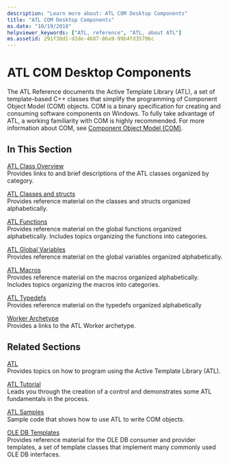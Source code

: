 ```yaml
---
description: "Learn more about: ATL COM Desktop Components"
title: "ATL COM Desktop Components"
ms.date: "10/19/2018"
helpviewer_keywords: ["ATL, reference", "ATL, about ATL"]
ms.assetid: 291f38d1-d2de-4687-86a9-99b4fd35706c
---
```

# ATL COM Desktop Components

The ATL Reference documents the Active Template Library (ATL), a set of template-based C++ classes that simplify the programming of Component Object Model (COM) objects. COM is a binary specification for creating and consuming software components on Windows. To fully take advantage of ATL, a working familiarity with COM is highly recommended. For more information about COM, see [Component Object Model (COM)](/windows/win32/com/component-object-model--com--portal).

## In This Section

[ATL Class Overview](../atl/atl-class-overview.md)<br/>
Provides links to and brief descriptions of the ATL classes organized by category.

[ATL Classes and structs](../atl/reference/atl-classes.md)<br/>
Provides reference material on the classes and structs organized alphabetically.

[ATL Functions](../atl/reference/atl-functions.md)<br/>
Provides reference material on the global functions organized alphabetically. Includes topics organizing the functions into categories.

[ATL Global Variables](../atl/reference/atl-global-variables.md)<br/>
Provides reference material on the global variables organized alphabetically.

[ATL Macros](../atl/reference/atl-macros.md)<br/>
Provides reference material on the macros organized alphabetically. Includes topics organizing the macros into categories.

[ATL Typedefs](../atl/reference/atl-typedefs.md)<br/>
Provides reference material on the typedefs organized alphabetically

[Worker Archetype](../atl/reference/worker-archetype.md)<br/>
Provides a links to the ATL Worker archetype.

## Related Sections

[ATL](../atl/active-template-library-atl-concepts.md)<br/>
Provides topics on how to program using the Active Template Library (ATL).

[ATL Tutorial](../atl/active-template-library-atl-tutorial.md)<br/>
Leads you through the creation of a control and demonstrates some ATL fundamentals in the process.

[ATL Samples](../overview/visual-cpp-samples.md)<br/>
Sample code that shows how to use ATL to write COM objects.

[OLE DB Templates](../data/oledb/ole-db-templates.md)<br/>
Provides reference material for the OLE DB consumer and provider templates, a set of template classes that implement many commonly used OLE DB interfaces.
